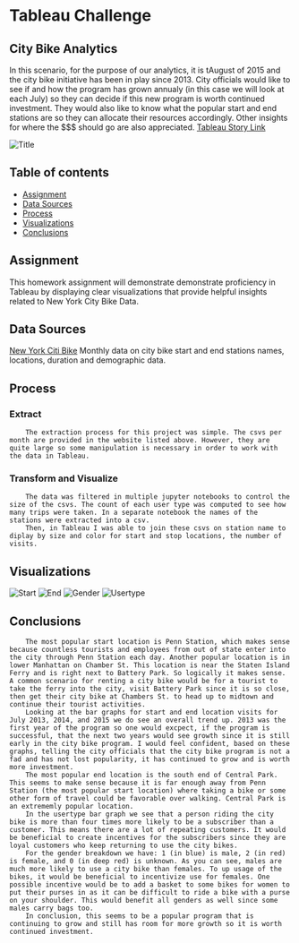 # Tableau Challenge
## City Bike Analytics

In this scenario, for the purpose of our analytics, it is tAugust of 2015 and the city bike initiative has been in play since 2013.
City officials would like to see if and how the program has grown annualy (in this case we will look at each July) so they can decide if this new program is worth continued investment. They would also like to know what the popular start and end stations are so they can allocate their resources accordingly.
Other insights for where the $$$ should go are also appreciated. 
[Tableau Story Link](https://public.tableau.com/profile/jessica.volosin#!/vizhome/CityBikeStory_16131401289180/CityBikeStory)

![Title](Images/citybike.jpg)

## Table of contents
* [Assignment](#assignment)
* [Data Sources](#data_sources)
* [Process](#process)
* [Visualizations](#visualizations)
* [Conclusions](#conclusions)



## Assignment
This homework assignment will demonstrate demonstrate proficiency in Tableau by displaying clear visualizations that provide helpful insights related to New York City Bike Data. 

## Data Sources
[New York Citi Bike](https://en.wikipedia.org/wiki/Citi_Bike)
Monthly data on city bike start and end stations names, locations, duration and demographic data. 


## Process  
  
   ### Extract  

        The extraction process for this project was simple. The csvs per month are provided in the website listed above. However, they are quite large so some manipulation is necessary in order to work with the data in Tableau.  


   ### Transform and Visualize
  
        The data was filtered in multiple jupyter notebooks to control the size of the csvs. The count of each user type was computed to see how many trips were taken. In a separate notebook the names of the stations were extracted into a csv.
        Then, in Tableau I was able to join these csvs on station name to diplay by size and color for start and stop locations, the number of visits. 

  
## Visualizations
![Start](Images/startstations.png)
![End](Images/endstations.png)
![Gender](Images/gender.png)
![Usertype](Images/usertype.png)


## Conclusions
        The most popular start location is Penn Station, which makes sense because countless tourists and employees from out of state enter into the city through Penn Station each day. Another popular location is in lower Manhattan on Chamber St. This location is near the Staten Island Ferry and is right next to Battery Park. So logically it makes sense. A common scenario for renting a city bike would be for a tourist to take the ferry into the city, visit Battery Park since it is so close, then get their city bike at Chambers St. to head up to midtown and continue their tourist activities.
        Looking at the bar graphs for start and end location visits for July 2013, 2014, and 2015 we do see an overall trend up. 2013 was the first year of the program so one would excpect, if the program is successful, that the next two years would see growth since it is still early in the city bike program. I would feel confident, based on these graphs, telling the city officials that the city bike program is not a fad and has not lost popularity, it has continued to grow and is worth more investment.  
        The most popular end location is the south end of Central Park. This seems to make sense because it is far enough away from Penn Station (the most popular start location) where taking a bike or some other form of travel could be favorable over walking. Central Park is an extrememly popular location.  
        In the usertype bar graph we see that a person riding the city bike is more than four times more likely to be a subscriber than a customer. This means there are a lot of repeating customers. It would be beneficial to create incentives for the subscribers since they are loyal customers who keep returning to use the city bikes. 
        For the gender breakdown we have: 1 (in blue) is male, 2 (in red) is female, and 0 (in deep red) is unknown. As you can see, males are much more likely to use a city bike than females. To up usage of the bikes, it would be beneficial to incentivize use for females. One possible incentive would be to add a basket to some bikes for women to put their purses in as it can be difficult to ride a bike with a purse on your shoulder. This would benefit all genders as well since some males carry bags too. 
        In conclusion, this seems to be a popular program that is continuing to grow and still has room for more growth so it is worth continued investment.
